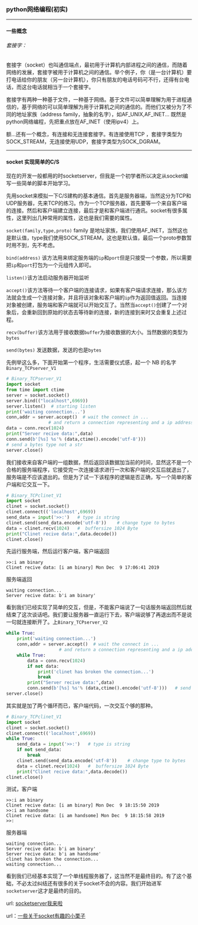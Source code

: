 ### python网络编程(初实)

------

#### 一些概念

###### 套接字：

套接字（socket）也叫通信端点，最初用于计算机内部进程之间的通信，而随着网络的发展，套接字被用于计算机之间的通信。举个例子，你（是一台计算机）要打电话给你的朋友（另一台计算机），你只有朋友的电话号码可不行，还得有台电话，而这台电话就相当于一个套接字。

套接字有两种一种基于文件，一种基于网络。基于文件可以简单理解为用于进程通信的，基于网络的可以简单理解为用于计算机之间的通信的。而他们又被分为了不同的地址家族（address family，抽象的名字），如AF_UNIX,AF_INET... 既然是python网络编程，先把重点放在AF_INET（使用ipv4）上。

额...还有一个概念，有连接和无连接套接字。有连接使用TCP ，套接字类型为SOCK_STREAM，无连接使用UDP，套接字类型为SOCK_DGRAM。

------

#### socket 实现简单的C/S

现在的开发一般都用的时socketserver，但我是一个初学者所以决定从socket编写一些简单的脚本开始学习。

先用socket来模拟一下C/S建构的基本通信。首先是服务器端，当然这分为TCP和UDP服务器，先来TCP的练习。作为一个TCP服务器，首先要等一个来自客户端的连接。然后和客户端建立连接，最后才是和客户端进行通讯。socket有很多属性，这里列出几种常用的属性，这也是我们需要的属性。

`socket(family,type,proto)` family 是地址家族，我们使用AF_INET，当然这也是默认值，type我们使用SOCK_STREAM，这也是默认值，最后一个proto参数暂时用不到，先不考虑。

`bind(address)` 该方法用来绑定服务端的`ip`和`port`但是只接受一个参数，所以需要把`ip`和`port`打包为一个元组传入即可。

`listen()`该方法启动服务器开始监听

`accept()`该方法等待一个客户端的连接请求，如果有客户端请求连接，那么该方法就会生成一个连接对象，并且将该对象和客户端的`ip`作为返回值返回。当连接对象被创建，服务端和客户端就可以开始交互了。当然当`accept()`创建了一个对象后，会重新回到原始的状态去等待新的连接，新的连接到来时又会重复上述过程。

`recv(buffer)`该方法用于接收数据`buffer`为接收数据的大小。当然数据的类型为`bytes`

`send(bytes)`  发送数据，发送的也是`bytes`

先例举这么多，下面开始第一个程序，生活需要仪式感，起一个 NB 的名字 `Binary_TCPserver_V1`

```python
# Binary_TCPserver_V1
import socket
from time import ctime
server = socket.socket()
server.bind(("localhost",6969))
server.listen()  # starting listen
print('waiting connection...')
conn,addr = server.accept()  # wait the connect in ...
                # and return a connection representing and a ip address
data = conn.recv(1024)
print("Server recive data:",data)
conn.send(b'[%s] %s'% (data,ctime().encode('utf-8')))   
# send a bytes type not a str
server.close()
```

我们接收来自客户端的一组数据，然后返回该数据加当前的时间，显然这不是一个合格的服务端程序，它接受完一次连接请求进行一次和客户端的交互后就退出了，服务端是不应该退出的。但是为了试一下该程序的逻辑是否正确，写一个简单的客户端和它交互一下。

```python
# Binary_TCPclinet_V1
import socket
clinet = socket.socket()
clinet.connect(('localhost',6969))
send_data = input('>>:')   # type is string
clinet.send(send_data.encode('utf-8'))    # change type to bytes
data = clinet.recv(1024)   #  buffersize 1024 Byte
print("Clinet recive data:",data.decode())
clinet.close()
```

先运行服务端，然后运行客户端，客户端返回

```
>>:i am binary
Clinet recive data: [i am binary] Mon Dec  9 17:06:41 2019
```

服务端返回

```
waiting connection...
Server recive data: b'i am binary'
```

看到我们已经实现了简单的交互，但是，不能客户端说了一句话服务端返回然后就结束了这次谈话吧。我们要让服务器一直运行下去，客户端说够了再退出而不是说一句就连接断开了。上`Binary_TCPserver_V2`

```python
while True:
    print('waiting connection...')
    conn,addr = server.accept()  # wait the connect in ...
                    # and return a connection representing and a ip address
    while True:
        data = conn.recv(1024)
        if not data:
            print('clinet has broken the connection...')
            break
        print("Server recive data:",data)
        conn.send(b'[%s] %s'% (data,ctime().encode('utf-8')))   # send a bytes type not a str
server.close()
```

其实就是加了两个循环而已，客户端代码，一次交互个够的那种。

```python
# Binary_TCPclinet_V1
import socket
clinet = socket.socket()
clinet.connect(('localhost',6969))
while True:
    send_data = input('>>:')   # type is string
    if not send_data:
        break
    clinet.send(send_data.encode('utf-8'))    # change type to bytes
    data = clinet.recv(1024)   #  buffersize 1024 Byte
    print("Clinet recive data:",data.decode())
clinet.close()

```

测试，客户端

```
>>:i am binary
Clinet recive data: [i am binary] Mon Dec  9 18:15:50 2019
>>:i am handsome
Clinet recive data: [i am handsome] Mon Dec  9 18:15:58 2019
>>:
```

服务器端

```
waiting connection...
Server recive data: b'i am binary'
Server recive data: b'i am handsome'
clinet has broken the connection...
waiting connection...
```

看到我们已经基本实现了一个单线程服务器了，这当然不是最终目的。有了这个基础，不必太过纠结还有很多的关于socket不会的内容。我们开始进军`socketserver`这才是最终的目的。

url: [socketserver我来啦]()

url：[一些关于socket有趣的小栗子](https://github.com/Binary-ZRJ/python/tree/master/socket)

